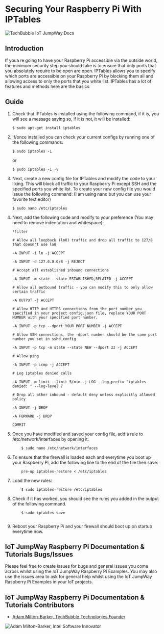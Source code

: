 # Securing Your Raspberry Pi With IPTables

![TechBubble IoT JumpWay Docs](../images/main/Raspberry-Pi-Documentation.png)  

## Introduction

If youa re going to have your Raspberry Pi accessible via the outside world, the minimum security step you should take is to ensure that only ports that you absolutely require to be open are open. IPTables allows you to specify which ports are accessible on your Raspberry Pi by blocking them all and allowing access to only the ports that you white list. IPTables has a lot of features and methods here are the basics:

## Guide

1. Check that IPTables is installed using the following command, if it is, you will see a message saying so, if it is not, it will be installed:

    ```
    $ sudo apt-get install iptables
    ```
    
2. If/once installed you can check your current configs by running one of the following commands:

    ```
    $ sudo iptables -L
    ```
    or

    ```
    $ sudo iptables -L -v
    ```

3. Next, create a new config file for IPTables and modify the code to your liking. This will block all traffic to your Raspberry Pi except SSH and the specified ports you white list. To create your new config file you would issue the following command: (I am using nano but you can use your favorite text editor)

    ```
    $ sudo nano /etc/iptables
    ```

4. Next, add the following code and modify to your preference (You may need to remove indentation and whitespace):

    ```
    *filter

    # Allow all loopback (lo0) traffic and drop all traffic to 127/8 that doesn't use lo0

    -A INPUT -i lo -j ACCEPT

    -A INPUT -d 127.0.0.0/8 -j REJECT

    # Accept all established inbound connections

    -A INPUT -m state --state ESTABLISHED,RELATED -j ACCEPT

    # Allow all outbound traffic - you can modify this to only allow certain traffic

    -A OUTPUT -j ACCEPT

    # Allow HTTP and HTTPS connections from the port number you specified in your project config.json file, replace YOUR PORT NUMBER with your specified port number.

    -A INPUT -p tcp --dport YOUR PORT NUMBER -j ACCEPT

    # Allow SSH connections, the -dport number should be the same port number you set in sshd_config

    -A INPUT -p tcp -m state --state NEW --dport 22 -j ACCEPT

    # Allow ping

    -A INPUT -p icmp -j ACCEPT

    # Log iptables denied calls

    -A INPUT -m limit --limit 5/min -j LOG --log-prefix "iptables denied: " --log-level 7

    # Drop all other inbound - default deny unless explicitly allowed policy

    -A INPUT -j DROP

    -A FORWARD -j DROP

    COMMIT
    ```

5. Once you have modified and saved your config file, add a rule to /etc/network/interfaces by opening it:
  
    ```
        $ sudo nano /etc/network/interfaces
    ```

6. To ensure that the firewall is loaded each and everytime you boot up your Raspberry Pi, add the following line to the end of the file then save:
  
    ```
        pre-up iptables-restore < /etc/iptables
    ```

7. Load the new rules:
  
    ```
        $ sudo iptables-restore /etc/iptables
    ```

8. Check if it has worked, you should see the rules you added in the output of the following command.
  
    ```
        $ sudo iptables-save
  
    ```

9. Reboot your Raspberry Pi and your firewall should boot up on startup everytime now.

## IoT JumpWay Raspberry Pi Documentation & Tutorials Bugs/Issues

Please feel free to create issues for bugs and general issues you come across whilst using the IoT JumpWay Raspberry Pi Examples. You may also use the issues area to ask for general help whilst using the IoT JumpWay Raspberry Pi Examples in your IoT projects.

## IoT JumpWay Raspberry Pi Documentation & Tutorials Contributors

- [Adam Milton-Barker, TechBubble Technologies Founder](https://github.com/AdamMiltonBarker "Adam Milton-Barker, TechBubble Technologies Founder")

![Adam Milton-Barker,  Intel Software Innovator](../images/main/Intel-Software-Innovator.jpg)  
